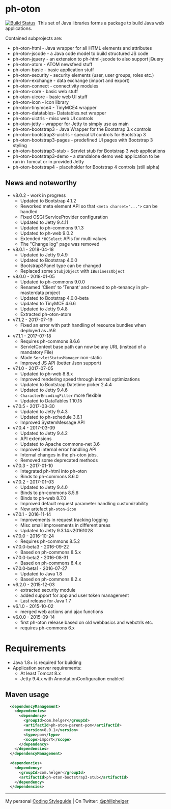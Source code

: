 # ph-oton

[![Build Status](https://travis-ci.org/phax/ph-oton.svg?branch=master)](https://travis-ci.org/phax/ph-oton)
﻿
This set of Java libraries forms a package to build Java web applications.

Contained subprojects are:
  * ph-oton-html - Java wrapper for all HTML elements and attributes
  * ph-oton-jscode - a Java code model to build structured JS code
  * ph-oton-jquery - an extension to ph-html-jscode to also support jQuery
  * ph-oton-atom - ATOM newsfeed stuff
  * ph-oton-basic - basic application stuff
  * ph-oton-security - security elements (user, user groups, roles etc.)
  * ph-oton-exchange - data exchange (import and export)
  * ph-oton-connect - connectivity modules
  * ph-oton-core - basic web stuff
  * ph-oton-uicore - basic web UI stuff
  * ph-oton-icon - icon library
  * ph-oton-tinymce4 - TinyMCE4 wrapper
  * ph-oton-datatables- Datatables.net wrapper
  * ph-oton-uictrls - misc web UI controls
  * ph-oton-jetty - wrapper for Jetty to simply use as main 
  * ph-oton-bootstrap3 - Java Wrapper for the Bootstrap 3.x controls
  * ph-oton-bootstrap3-uictrls - special UI controls for Bootstrap 3
  * ph-oton-bootstrap3-pages - predefined UI pages with Bootstrap 3 styling
  * ph-oton-bootstrap3-stub - Servlet stub for Bootstrap 3 web applications
  * ph-oton-bootstrap3-demo - a standalone demo web application to be run in Tomcat or in provided Jetty
  * ph-oton-bootstrap4 - placeholder for Bootstrap 4 controls (still alpha) 

## News and noteworthy

* v8.0.2 - work in progress
  * Updated to Bootstrap 4.1.2
  * Reworked meta element API so that `<meta charset="...">` can be handled
  * Fixed OSGI ServiceProvider configuration
  * Updated to Jetty 9.4.11
  * Updated to ph-commons 9.1.3
  * Updated to ph-web 9.0.2
  * Extended `*HCSelect` APIs for multi values
  * The "Change log" page was removed
* v8.0.1 - 2018-04-18
  * Updated to Jetty 9.4.9
  * Updated to Bootstrap 4.0.0
  * Bootstrap3Panel type can be changed
  * Replaced some `StubjObject` with `IBusinessObject`
* v8.0.0 - 2018-01-05
  * Updated to ph-commons 9.0.0
  * Renamed 'Client' to 'Tenant' and moved to ph-tenancy in ph-masterdata project
  * Updated to Bootstrap 4.0.0-beta
  * Updated to TinyMCE 4.6.6
  * Updated to Jetty 9.4.8
  * Extracted ph-oton-atom
* v7.1.2 - 2017-07-19
  * Fixed an error with path handling of resource bundles when deployed as JAR
* v7.1.1 - 2017-07-18
  * Requires ph-commons 8.6.6
  * ServletContext base path can now be any URL (instead of a mandatory File)
  * Made `ServletStatusManager` non-static
  * Improved JS API (better Json support)
* v7.1.0 - 2017-07-05
  * Updated to ph-web 8.8.x
  * Improved rendering speed through internal optimizations
  * Updated to Bootstrap Datetime picker 2.4.4
  * Updated to Jetty 9.4.6
  * `CharacterEncodingFilter` more flexible
  * Updated to DataTables 1.10.15
* v7.0.5 - 2017-03-30
  * Updated to Jetty 9.4.3
  * Updated to ph-schedule 3.6.1
  * Improved SystemMessage API
* v7.0.4 - 2017-03-09
  * Updated to Jetty 9.4.2
  * API extensions
  * Updated to Apache commons-net 3.6
  * Improved internal error handling API
  * Internal changes in the ph-oton jobs.
  * Removed some deprecated methods
* v7.0.3 - 2017-01-10
  * Integrated ph-html into ph-oton
  * Binds to ph-commons 8.6.0
* v7.0.2 - 2017-01-03
  * Updated to Jetty 9.4.0
  * Binds to ph-commons 8.5.6
  * Binds to ph-web 8.7.0
  * Improved default request parameter handling customizability
  * New artefact `ph-oton-icon`
* v7.0.1 - 2016-11-14
  * Improvements in request tracking logging
  * Misc small improvements in different areas
  * Updated to Jetty 9.3.14.v20161028
* v7.0.0 - 2016-10-24
  * Requires ph-commons 8.5.2
* v7.0.0-beta3 - 2016-09-22
  * Based on ph-commons 8.5.x
* v7.0.0-beta2 - 2016-08-31
  * Based on ph-commons 8.4.x
* v7.0.0-beta1 - 2016-07-27
  * Updated to Java 1.8
  * Based on ph-commons 8.2.x
* v6.2.0 - 2015-12-03 
  * extracted security module
  * added support for app and user token management
  * Last release for Java 1.7
* v6.1.0 - 2015-10-02 
  * merged web actions and ajax functions
* v6.0.0 - 2015-09-14 
  * first ph-oton release based on old webbasics and webctrls etc.
  * requires ph-commons 6.x

# Requirements
  * Java 1.8+ is required for building 
  * Application server requirements:
      * At least Tomcat 8.x
      * Jetty 9.4.x with AnnotationConfiguration enabled
      
## Maven usage

```xml
  <dependencyManagement>
    <dependencies>
      <dependency>
        <groupId>com.helger</groupId>
        <artifactId>ph-oton-parent-pom</artifactId>
        <version>8.0.1</version>
        <type>pom</type>
        <scope>import</scope>
      </dependency>
    </dependencies>
  </dependencyManagement>
  
  <dependencies>
    <dependency>
      <groupId>com.helger</groupId>
      <artifactId>ph-oton-bootstrap3-stub</artifactId>
    </dependency>
  </dependencies>
```

---

My personal [Coding Styleguide](https://github.com/phax/meta/blob/master/CodingStyleguide.md) |
On Twitter: <a href="https://twitter.com/philiphelger">@philiphelger</a>
